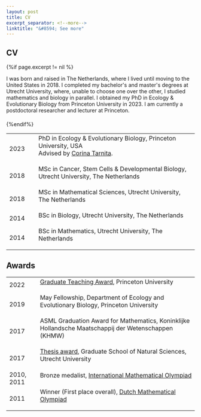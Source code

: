 ```yaml
---
layout: post
title: CV
excerpt_separator: <!--more-->
linktitle: "&#8594; See more"
---
```


## CV


{%if page.excerpt != nil %}
<div style="font-size:100%;padding-bottom:20px;">
I was born and raised in The Netherlands, where I lived until moving to the United States in 2018. I completed my bachelor's and master's degrees at
Utrecht University, where, unable to choose one over the other, I studied mathematics and biology in parallel. I obtained my PhD in Ecology & Evolutionary Biology from Princeton University in 2023. 
I am currently a postdoctoral researcher and lecturer at Princeton.
</div>
{%endif%}

<table>

<!--
<tr>
<td style="padding-right:10px; text-align:right;"> 2023– </td>
<td style="padding-bottom:20px"> Princeton University, USA 
<div class="details">
Postdoctoral researcher
</div>
</td>
</tr>
-->

<tr>
<td style="padding-right:10px; text-align:middle; width:60px"> 2023 </td>
<td style="padding-bottom:20px"> PhD in Ecology & Evolutionary Biology, Princeton University, USA 
<div class="details">
Advised by <a href="https://scholar.princeton.edu/ctarnita" target="_blank">Corina Tarnita</a>.
</div>
</td>
</tr>

<!--
{%if page.excerpt != nil%}
<tr>
<td style="padding-right:10px; text-align:right;"> 2018 </td>
<td style="padding-bottom:20px"> Studium Generale, Utrecht University, The Netherlands
<div class="details">
Intern at <a href="https://sg.uu.nl/en/" target="_blank">Studium Generale</a>, Utrecht University's public platform for knowledge and reflection.</div></td>
</tr>
{%endif%}
-->

<tr>
<td style="padding-right:10px" > 2018 </td>
<td style="padding-bottom:20px"> MSc in Cancer, Stem Cells & Developmental Biology, Utrecht University, The Netherlands
</td>
</tr>

<tr>
<td style="padding-right:10px" > 2018 </td>
<td style="padding-bottom:20px"> MSc in Mathematical Sciences, Utrecht University, The Netherlands
</td>
</tr>

<tr>
<td style="padding-right:10px" > 2014 </td>
<td style="padding-bottom:20px"> BSc in Biology, Utrecht University, The Netherlands
</td>
</tr>

<tr>
<td style="padding-right:10px" > 2014 </td>
<td style="padding-bottom:20px"> BSc in Mathematics, Utrecht University, The Netherlands
</td>
</tr>

</table>


<!--more-->


## Awards

<table>


<tr>
<td style="padding-right:10px;"> 2022 </td>
<td style="padding-bottom:20px"> <a href="https://www.princeton.edu/news/2022/05/13/graduate-students-honored-excellence-teaching" target="_blank">Graduate Teaching Award</a>, Princeton University
</td>
</tr>

<tr>
<td style="padding-right:10px;"> 2019 </td>
<td style="padding-bottom:20px"> May Fellowship, Department of Ecology and Evolutionary Biology, Princeton University
</td>
</tr>

<tr>
<td style="padding-right:10px;"> 2017 </td>
<td style="padding-bottom:20px"> ASML Graduation Award for Mathematics, Koninklijke Hollandsche Maatschappij der Wetenschappen (KHMW)
</td>
</tr>

<tr>
<td style="padding-right:10px;"> 2017 </td>
<td style="padding-bottom:20px"> <a href="https://www.uu.nl/en/news/merlijn-staps-wins-graduate-school-of-natural-sciences-thesis-award" target="_blank">Thesis award</a>, Graduate School of Natural Sciences, Utrecht University
</td>
</tr>

<tr>
<td style="padding-right:10px;"> 2010, 2011 </td>
<td style="padding-bottom:20px"> Bronze medalist, <a href="https://imo-official.org/" target="_blank">International Mathematical Olympiad</a>
</td>
</tr>

<tr>
<td style="padding-right:10px;"> 2011 </td>
<td style="padding-bottom:20px"> Winner (First place overall), <a href="https://www.wiskundeolympiade.nl/" target="_blank">Dutch Mathematical Olympiad</a>
</td>
</tr>

</table>


[corina]: https://scholar.princeton.edu/ctarnita
